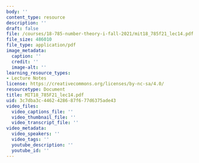 ```yaml
---
body: ''
content_type: resource
description: ''
draft: false
file: /courses/18-785-number-theory-i-fall-2021/mit18_785f21_lec14.pdf
file_size: 486010
file_type: application/pdf
image_metadata:
  caption: ''
  credit: ''
  image-alt: ''
learning_resource_types:
- Lecture Notes
license: https://creativecommons.org/licenses/by-nc-sa/4.0/
resourcetype: Document
title: MIT18_785F21_lec14.pdf
uid: 3c7dba3c-4462-4286-87f6-77d6375ade43
video_files:
  video_captions_file: ''
  video_thumbnail_file: ''
  video_transcript_file: ''
video_metadata:
  video_speakers: ''
  video_tags: ''
  youtube_description: ''
  youtube_id: ''
---
```

